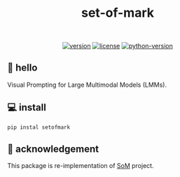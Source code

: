 <div align="center">

  <h1>set-of-mark</h1>

  <br>

  [![version](https://badge.fury.io/py/setofmark.svg)](https://badge.fury.io/py/setofmark)
  [![license](https://img.shields.io/pypi/l/setofmark)](https://github.com/roboflow/setofmark/blob/main/LICENSE)
  [![python-version](https://img.shields.io/pypi/pyversions/setofmark)](https://badge.fury.io/py/setofmark)


</div>

## 👋 hello

Visual Prompting for Large Multimodal Models (LMMs).

## 💻 install

```bash
pip instal setofmark
```

## 💜 acknowledgement

This package is re-implementation of [SoM](https://github.com/microsoft/SoM) project.